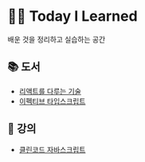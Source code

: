 # 👩‍💻 Today I Learned
배운 것을 정리하고 실습하는 공간

## 📚 도서
- [리액트를 다루는 기술](https://github.com/ansu7514/TIL/blob/main/React_handling_Skills/React_handling_Skills.md)
- [이펙티브 타입스크립트](https://github.com/ansu7514/TIL/blob/main/Effective_Typescript/Effective_Typescript.md)

## 🎥 강의
- [클린코드 자바스크립트](https://github.com/ansu7514/TIL/blob/main/CleanCode_for_JS/CleanCode_for_JS.md)
